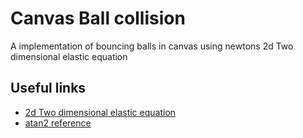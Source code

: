 # Canvas Ball collision 

A implementation of bouncing balls in canvas using newtons 2d Two dimensional elastic equation 

## Useful links

* [2d Two dimensional elastic equation](https://en.wikipedia.org/wiki/Elastic_collision)
* [atan2 reference](https://developer.mozilla.org/en-US/docs/Web/JavaScript/Reference/Global_Objects/Math/atan2)